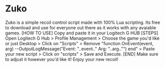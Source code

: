 # Zuko
Zuko is a simple recoil control script made with 100% Lua scripting.
Its free to download and use for everyone out there as it works with any avaiable games.
[HOW TO USE]
Copy and paste it in your Logitech G HUB
[STEPS]
Open Logitech G Hub >
Profile Management >
Choose the game you'd like or just Desktop >
Click on "Scripts" >
Remove "function OnEvent(event, arg)
  --OutputLogMessage("Event: "..event.." Arg: "..arg.."")
end" >
Paste your new script >
Click on "scripts" >
Save and Execute.
[END]
Make sure to adjust it however you'd like it!
Enjoy your new recoil!

